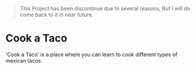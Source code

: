 > This Project has been discontinue due to several reasons, But I will do come back to it in near future.
# Cook a Taco

'Cook a Taco' is a place where you can learn to cook different types of mexican tacos.
